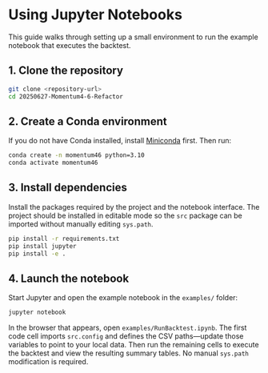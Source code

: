 # Using Jupyter Notebooks

This guide walks through setting up a small environment to run the example notebook that executes the backtest.

## 1. Clone the repository

```bash
git clone <repository-url>
cd 20250627-Momentum4-6-Refactor
```

## 2. Create a Conda environment

If you do not have Conda installed, install [Miniconda](https://docs.conda.io/en/latest/miniconda.html) first. Then run:

```bash
conda create -n momentum46 python=3.10
conda activate momentum46
```

## 3. Install dependencies

Install the packages required by the project and the notebook interface. The project should be installed in editable mode so the `src` package can be imported without manually editing `sys.path`.

```bash
pip install -r requirements.txt
pip install jupyter
pip install -e .
```

## 4. Launch the notebook

Start Jupyter and open the example notebook in the `examples/` folder:

```bash
jupyter notebook
```

In the browser that appears, open `examples/RunBacktest.ipynb`. The first code cell imports `src.config` and defines the CSV paths—update those variables to point to your local data. Then run the remaining cells to execute the backtest and view the resulting summary tables.  No manual `sys.path` modification is required.
